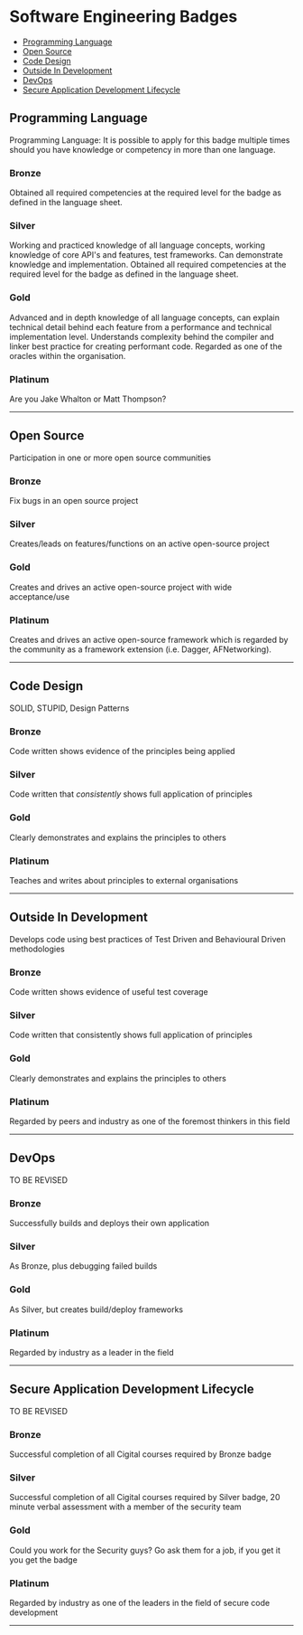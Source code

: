 # Software Engineering Badges

- [Programming Language][1]
- [Open Source][2]
- [Code Design][4]
- [Outside In Development][11]
- [DevOps][12]
- [Secure Application Development Lifecycle][13]


## Programming Language
Programming Language: It is possible to apply for this badge multiple times should you have knowledge or competency in more than one language.
### Bronze
Obtained all required competencies at the required level for the badge as defined in the language sheet.
### Silver
Working and practiced knowledge of all language concepts, working knowledge of core API's and features, test frameworks. Can demonstrate knowledge and implementation. Obtained all required competencies at the required level for the badge as defined in the language sheet.
### Gold
Advanced and in depth knowledge of all language concepts, can explain technical detail behind each feature from a performance and technical implementation level. Understands complexity behind the compiler and linker best practice for creating performant code.  Regarded as one of the oracles within the organisation.
### Platinum
Are you Jake Whalton or Matt Thompson?

----
## Open Source
 Participation in one or more open source communities
### Bronze
Fix bugs in an open source project
### Silver
Creates/leads on features/functions on an active open-source project
### Gold
Creates and drives an active open-source project with wide acceptance/use
### Platinum
Creates and drives an active open-source framework which is regarded by the community as a framework extension (i.e. Dagger,  AFNetworking).

----
## Code Design
 SOLID, STUPID, Design Patterns
### Bronze
Code written shows evidence of the principles being applied
### Silver
Code written that *consistently* shows full application of principles
### Gold
Clearly demonstrates and explains the principles to others
### Platinum
Teaches and writes about principles to external organisations

----
## Outside In Development
Develops code using best practices of Test Driven and Behavioural Driven methodologies
### Bronze
Code written shows evidence of useful test coverage
### Silver
Code written that consistently shows full application of principles
### Gold
Clearly demonstrates and explains the principles to others
### Platinum
Regarded by peers and industry as one of the foremost thinkers in this field

----
## DevOps
TO BE REVISED
### Bronze
Successfully builds and deploys their own application
### Silver
As Bronze, plus debugging failed builds
### Gold
As Silver, but creates build/deploy frameworks
### Platinum
Regarded by industry as a leader in the field

----
## Secure Application Development Lifecycle
TO BE REVISED
### Bronze
Successful completion of all Cigital courses required by Bronze badge
### Silver
Successful completion of all Cigital courses required by Silver badge, 20 minute verbal assessment with a member of the security team
### Gold
Could you work for the Security guys? Go ask them for a job, if you get it you get the badge
### Platinum
Regarded by industry as one of the leaders in the field of secure code development

----

[1]:	#programming-language
[2]:	#open-source
[3]:	#participation
[4]:	#solid
[5]:	#collaboration
[6]:	#initiative
[7]:	#technical-leadership
[8]:	#technical%20-design-authority
[9]:	#agility
[10]:	#innovation
[11]:	#outside%20in%20development
[12]:	#devOps
[13]:	#secure-application-development-lifecycle
